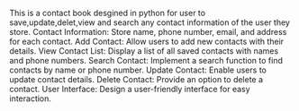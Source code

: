 This is a contact book desgined in python for user to save,update,delet,view 
and search any contact information of the user they store. 
    Contact Information: Store name, phone number, email, and address for each     contact.
   Add Contact: Allow users to add new contacts with their details.
   View Contact List: Display a list of all saved contacts with names and         phone numbers.
   Search Contact: Implement a search function to find contacts by name or         phone number.
   Update Contact: Enable users to update contact details.
   Delete Contact: Provide an option to delete a contact.
   User Interface: Design a user-friendly interface for easy interaction.

